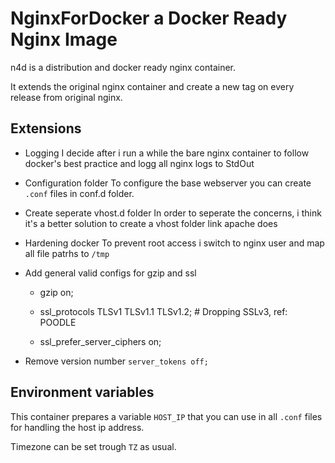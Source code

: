 
# NginxForDocker a Docker Ready Nginx Image

n4d is a distribution and docker ready nginx container.

It extends the original nginx container and create a new tag on every release from original nginx.

## Extensions

- Logging
    I decide after i run a while the bare nginx container to follow docker's best practice and logg all nginx logs to StdOut

- Configuration folder
    To configure the base webserver you can create `.conf` files in conf.d folder.

- Create seperate vhost.d folder
    In order to seperate the concerns, i think it's a better solution to create a vhost folder link apache does

- Hardening docker
    To prevent root access i switch to nginx user and map all file patrhs to `/tmp`

- Add general valid configs for gzip and ssl
    + gzip  on;

    + ssl_protocols TLSv1 TLSv1.1 TLSv1.2; # Dropping SSLv3, ref: POODLE
    + ssl_prefer_server_ciphers on;

- Remove version number `server_tokens off;`

## Environment variables

This container prepares a variable `HOST_IP` that you can use in all `.conf` files for handling the host ip address.

Timezone can be set trough `TZ` as usual.
